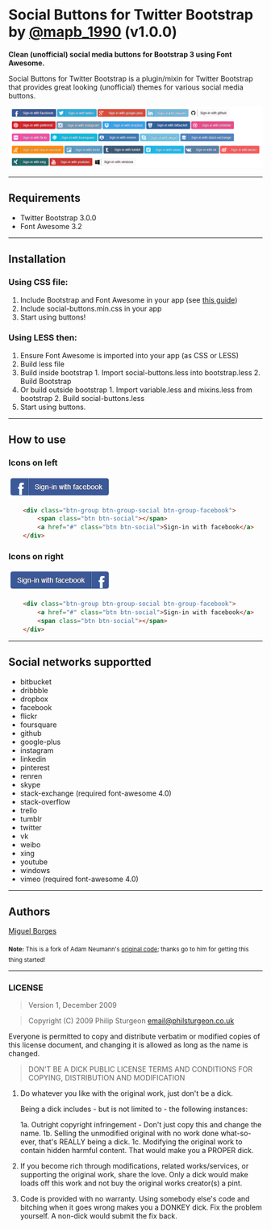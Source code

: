 # Social Buttons for Twitter Bootstrap by [@mapb_1990][0] (v1.0.0)

**Clean (unofficial) social media buttons for Bootstrap 3 using Font Awesome.**

Social Buttons for Twitter Bootstrap is a plugin/mixin for Twitter Bootstrap that provides great looking (unofficial) themes for various social media buttons.

![Buttons Preview](https://github.com/mapb1990/bootstrap-social-buttons/raw/master/images/left-icons.png)

-----

## Requirements

* Twitter Bootstrap 3.0.0
* Font Awesome 3.2

-----

## Installation

### Using CSS file:

1. Include Bootstrap and Font Awesome in your app (see [this guide](http://www.bootstrapcdn.com/#tab_fontawesome))
2. Include social-buttons.min.css in your app
3. Start using buttons!

### Using LESS then:

1. Ensure Font Awesome is imported into your app (as CSS or LESS)
2. Build less file
  1. Build inside bootstrap 
    1. Import social-buttons.less into bootstrap.less
    2. Build Bootstrap
  2. Or build outside bootstrap 
    1. Import variable.less and mixins.less from bootstrap
    2. Build social-buttons.less
3. Start using buttons.

-----

## How to use

### Icons on left

![Icons on left](https://github.com/mapb1990/bootstrap-social-buttons/raw/master/images/facebook-1.png)

```html
    <div class="btn-group btn-group-social btn-group-facebook">
        <span class="btn btn-social"></span>
        <a href="#" class="btn btn-social">Sign-in with facebook</a>
    </div>
```

### Icons on right
![Icons on right](https://github.com/mapb1990/bootstrap-social-buttons/raw/master/images/facebook-2.png)
```html
    <div class="btn-group btn-group-social btn-group-facebook">
        <a href="#" class="btn btn-social">Sign-in with facebook</a>
        <span class="btn btn-social"></span>
    </div>
```

-----

## Social networks supportted

* bitbucket
* dribbble
* dropbox
* facebook
* flickr
* foursquare
* github
* google-plus
* instagram
* linkedin
* pinterest
* renren
* skype
* stack-exchange (required font-awesome 4.0)
* stack-overflow
* trello
* tumblr
* twitter
* vk
* weibo
* xing
* youtube 
* windows
* vimeo (required font-awesome 4.0)

-----

## Authors

[Miguel Borges][1]

<sub>**Note:** This is a fork of Adam Neumann's [original code](https://github.com/noizwaves/bootstrap-social-buttons); thanks go to him for getting this thing started!</sub>

-----

### LICENSE

> Version 1, December 2009

> Copyright (C) 2009 Philip Sturgeon <email@philsturgeon.co.uk>

 Everyone is permitted to copy and distribute verbatim or modified
 copies of this license document, and changing it is allowed as long
 as the name is changed.

> DON'T BE A DICK PUBLIC LICENSE
> TERMS AND CONDITIONS FOR COPYING, DISTRIBUTION AND MODIFICATION

 1. Do whatever you like with the original work, just don't be a dick.

     Being a dick includes - but is not limited to - the following instances:

	 1a. Outright copyright infringement - Don't just copy this and change the name.
	 1b. Selling the unmodified original with no work done what-so-ever, that's REALLY being a dick.
	 1c. Modifying the original work to contain hidden harmful content. That would make you a PROPER dick.

 2. If you become rich through modifications, related works/services, or supporting the original work,
 share the love. Only a dick would make loads off this work and not buy the original works
 creator(s) a pint.

 3. Code is provided with no warranty. Using somebody else's code and bitching when it goes wrong makes
 you a DONKEY dick. Fix the problem yourself. A non-dick would submit the fix back.

 [0]: http://twitter.com/mapb_1990
 [1]: https://github.com/mapb1990

